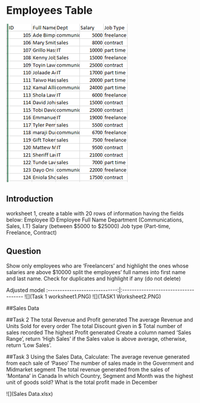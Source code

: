# Employees Table

![](TASK1.PNG)

## Introduction
 worksheet 1, create a table with 20 rows of information having the fields below: 
Employee ID
Employee Full Name
Department (Communications, Sales, I.T)
Salary (between $5000 to $25000)
Job type (Part-time, Freelance, Contract)


## Question
Show only employees who are ‘Freelancers’ and highlight the ones whose salaries are above $10000
split the employees’ full names into first name and last name. Check for duplicates and highlight if any (do not delete)

Adjusted model
:-----------------------------:|:-------------------------------------
![](Task 1 worksheet1.PNG)        ![](TASK1 Worksheet2.PNG)


##Sales Data

##Task 2
The total Revenue and Profit generated
The average Revenue and Units Sold for every order
The total Discount given in $
Total number of sales recorded
The highest Profit generated
Create a column named ‘Sales Range’, return ‘High Sales’ if the Sales value is above average, otherwise, return ‘Low Sales’.


##Task 3
Using the Sales Data, 
Calculate:
The average revenue generated from each sale of ‘Paseo’
The number of sales made in the Government and Midmarket segment
The total revenue generated from the sales of ‘Montana’ in Canada
In which Country, Segment and Month was the highest unit of goods sold?
What is the total profit made in December


![](Sales Data.xlsx)





